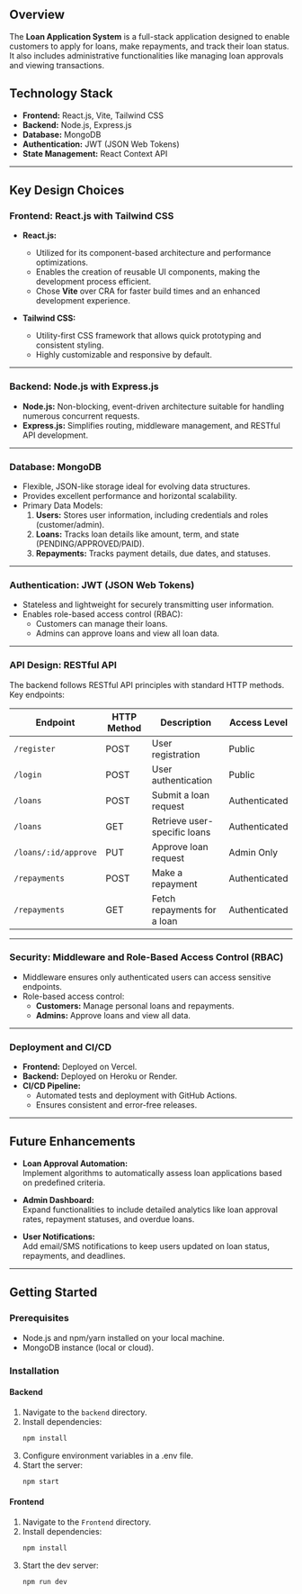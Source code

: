 
## Overview  
The **Loan Application System** is a full-stack application designed to enable customers to apply for loans, make repayments, and track their loan status. It also includes administrative functionalities like managing loan approvals and viewing transactions.  


## Technology Stack  
- **Frontend:** React.js, Vite, Tailwind CSS  
- **Backend:** Node.js, Express.js  
- **Database:** MongoDB  
- **Authentication:** JWT (JSON Web Tokens)  
- **State Management:** React Context API   

---

## Key Design Choices  

### **Frontend: React.js with Tailwind CSS**  
- **React.js:**  
  - Utilized for its component-based architecture and performance optimizations.  
  - Enables the creation of reusable UI components, making the development process efficient.  
  - Chose **Vite** over CRA for faster build times and an enhanced development experience.  

- **Tailwind CSS:**  
  - Utility-first CSS framework that allows quick prototyping and consistent styling.  
  - Highly customizable and responsive by default.  

---

### **Backend: Node.js with Express.js**  
- **Node.js:** Non-blocking, event-driven architecture suitable for handling numerous concurrent requests.  
- **Express.js:** Simplifies routing, middleware management, and RESTful API development.  

---

### **Database: MongoDB**  
- Flexible, JSON-like storage ideal for evolving data structures.  
- Provides excellent performance and horizontal scalability.  
- Primary Data Models:  
  1. **Users:** Stores user information, including credentials and roles (customer/admin).  
  2. **Loans:** Tracks loan details like amount, term, and state (PENDING/APPROVED/PAID).  
  3. **Repayments:** Tracks payment details, due dates, and statuses.  

---

### **Authentication: JWT (JSON Web Tokens)**  
- Stateless and lightweight for securely transmitting user information.  
- Enables role-based access control (RBAC):  
  - Customers can manage their loans.  
  - Admins can approve loans and view all loan data.  

---

### **API Design: RESTful API**  
The backend follows RESTful API principles with standard HTTP methods. Key endpoints:  

| Endpoint              | HTTP Method | Description                           | Access Level    |  
|-----------------------|-------------|---------------------------------------|-----------------|  
| `/register`           | POST        | User registration                     | Public          |  
| `/login`              | POST        | User authentication                   | Public          |  
| `/loans`              | POST        | Submit a loan request                 | Authenticated   |  
| `/loans`              | GET         | Retrieve user-specific loans          | Authenticated   |  
| `/loans/:id/approve`  | PUT         | Approve loan request                  | Admin Only      |  
| `/repayments`         | POST        | Make a repayment                      | Authenticated   |  
| `/repayments`         | GET         | Fetch repayments for a loan           | Authenticated   |  

---

### **Security: Middleware and Role-Based Access Control (RBAC)**  
- Middleware ensures only authenticated users can access sensitive endpoints.  
- Role-based access control:  
  - **Customers:** Manage personal loans and repayments.  
  - **Admins:** Approve loans and view all data.  

---

### **Deployment and CI/CD**  
- **Frontend:** Deployed on Vercel.  
- **Backend:** Deployed on Heroku or Render.  
- **CI/CD Pipeline:**  
  - Automated tests and deployment with GitHub Actions.  
  - Ensures consistent and error-free releases.  

---

## Future Enhancements  
- **Loan Approval Automation:**  
  Implement algorithms to automatically assess loan applications based on predefined criteria.  

- **Admin Dashboard:**  
  Expand functionalities to include detailed analytics like loan approval rates, repayment statuses, and overdue loans.  

- **User Notifications:**  
  Add email/SMS notifications to keep users updated on loan status, repayments, and deadlines.  

---

## Getting Started  

### Prerequisites  
- Node.js and npm/yarn installed on your local machine.  
- MongoDB instance (local or cloud).  

### Installation  

#### Backend  
1. Navigate to the `backend` directory.  
2. Install dependencies:  
   ```bash  
   npm install  
3. Configure environment variables in a .env file.
4. Start the server:
      ```bash
      npm start

#### Frontend 
1. Navigate to the `Frontend` directory.  
2. Install dependencies:  
   ```bash  
   npm install  
3. Start the dev server:
      ```bash
      npm run dev

     

